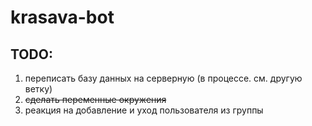 # krasava-bot
## TODO:
1. переписать базу данных на серверную (в процессе. см. другую ветку)
2. ~~сделать переменные окружения~~
3. реакция на добавление и уход пользователя из группы